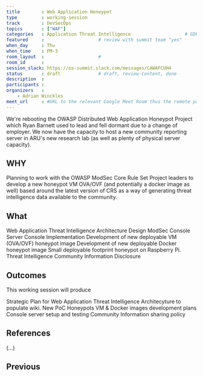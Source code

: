 ```yaml
---
title        : Web Application Honeypot
type         : working-session
track        : DevSecOps
topics       : ["WAF"]
categories   : Application Threat Intelligence                    # GDPR, Juice Shop, etc.
featured     :                    # review with summit team "yes"
when_day     : Thu
when_time    : PM-3
room_layout  :                    #
room_id      :
session_slack: https://os-summit.slack.com/messages/CAWAFCUH4
status       : draft              # draft, review-content, done
description  :
participants :
organizers   :
    - Adrian Winckles
meet_url     : #URL to the relevant Google Meet Room thus the remote participants can join a session
---
```


We're rebooting the OWASP Distributed Web Application Honeypot Project which Ryan Barnett used to lead and fell dormant due to a change of employer.  We now have the capacity to host a new community reporting server in ARU's new research lab (as well as plenty of physical server capacity).

## WHY

Planning to work with the OWASP ModSec Core Rule Set Project leaders to develop a new honeypot VM OVA/OVF (and potentially a docker image as well) based around the latest version of CRS as a way of generating threat intelligence data available to the community.

## What

   Web Application Threat Intelligence Architecture Design
   ModSec Console Server Console Implementation
   Development of new deployable VM (OVA/OVF) honeypot image
   Development of new deployable Docker honeypot image
   Small deployable footprint honeypot on Raspberry Pi.
   Threat Intelligence Community Information Disclosure

## Outcomes

This working session will produce

   Strategic Plan for Web Application Threat Intelligence Architecyture to populate wiki.
   New PoC Honeypots VM & Docker images development plans
   Console server setup and testing
   Community Information sharing policy

## References

(...)


## Previous
